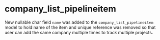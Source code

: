 # company_list_pipelineitem

New nullable char field `name` was added to the `company_list_pipelineitem` model to hold name of the item and unique reference was removed so that user can add the same company multiple times to track multiple projects.
